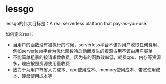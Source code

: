 # lessgo

lessgo的伟大目标是：A real serverless platform that pay-as-you-use.

如何定义real：
* 当用户的函数没有被执行的时候，serverless平台不该对用户收取任何费用，例如serverless平台为优化函数冷启动而发生的资源占用不该由用户买单
* 不能简单粗暴的按请求数收费，因为有的函数效率低，耗费cpu、内存等资源多，理应按照资源使用量收费
* 致力于为用户节省人力成本、cpu使用成本、memory使用成本、带宽使用成本、硬盘使用成本等
